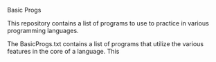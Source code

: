 
Basic Progs

This repository contains a list of programs to use to practice in various programming languages. 

The BasicProgs.txt contains a list of programs that utilize the various features in the core of a language. This
